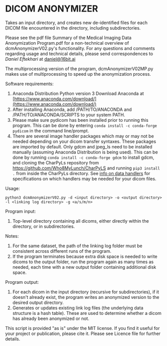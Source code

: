 # DICOM ANONYMIZER #

Takes an input directory, and creates new de-identified files for each DICOM file encountered in the directory, including subdirectories.

Please see the pdf file Summary of the Medical Imaging Data Anonymization Program.pdf for a non-technical overview of dcmAnonymizerV02.py's functionality.
For any questions and comments regarding usage and technical details,
please send correspondences to *Daniel Eftekhari* at daniel@16bit.ai

The multiprocessing version of the program, dcmAnonymizerV02MP.py makes use of multiprocessing to speed up the anonymization process.

Software requirements:
1. Anaconda Distribution Python version 3
Download Anaconda at [https://www.anaconda.com/download/](https://www.anaconda.com/download/)
2. After installing Anaconda, add /PATH/TO/ANACONDA and /PATH/TO/ANACONDA/SCRIPTS to your system PATH.
3. Please make sure pydicom has been installed prior to running this program.
This can be done by entering `conda install -c conda-forge pydicom` in the command line/prompt.
4. There are several image handler packages which may or may not be needed depending on your dicom transfer syntaxes.
These packages are imported by default. Only gdcm and jpeg_ls need to be installed manually (assuming Anaconda Distribution is being used).
This can be done by running `conda install -c conda-forge gdcm` to install gdcm, and cloning the CharPyLs repository from https://github.com/Who8MyLunch/CharPyLS and running `pip3 install .` from inside the CharPyLs directory.
See [info on data handlers](https://pydicom.github.io/pydicom/stable/image_data_handlers.html) for specifications on which handlers may be needed for your dicom files.

Usage:
```
python3 dcmAnonymizerV02.py -d <input directory> -o <output directory> -l <linking log directory> -g <a/s/m/n>
```

Program input:
1. Top-level directory containing all dicoms, either directly within the directory, or in subdirectories.

Notes:
1. For the same dataset, the path of the linking log folder must be consistent across different runs of the program.
2. If the program terminates because extra disk space is needed to write dicoms to the output folder,
run the program again as many times as needed, each time with a new output folder containing additional disk space.

Program output:
1. For each dicom in the input directory (recursive for subdirectories), if it doesn't already exist, the program writes an anonymized version to the desired output directory.
2. Generates or updates existing link log files (the underlying data structure is a hash table). These are used to determine whether a dicom has already been anonymized or not.


This script is provided "as is" under the MIT license. If you find it useful for your project or publication, please cite it. Please see Licence file for further details.
